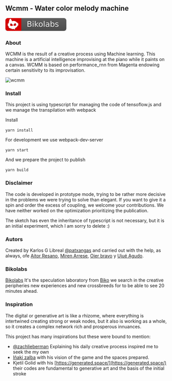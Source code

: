 ## Wcmm - Water color melody machine

![bikolabs](/assets/images/bikolabs-bagge-pill.svg)

### About

WCMM is the result of a creative process using Machine learning. This machine is a artificial intelligence improvising at the piano while it paints on a canvas.
WCMM is based on performance_rnn from Magenta endowing certain sensitivity to its improvisation.

![wcmm](/assets/images/gif/wcmm.gif)

### Install

This project is using typescript for managing the code of tensoflow.js and we manage the transpilation with webpack

Install

`yarn install`

For development we use webpack-dev-server

`yarn start`

And we prepare the project to publish

`yarn build`

### Disclaimer

The code is developed in prototype mode, trying to be rather more decisive in the problems we were trying to solve than elegant. If you want to give it a spin and order the excess of coupling, we welcome your contributions.
We have neither worked on the optimization prioritizing the publication.

The sketch has even the inheritance of typescript is not necessary, but it is an initial experiment, which I am sorry to delete :)

### Autors

Created by Karlos G Libreal [@patxangas](https://medium.com/@patxangas) and carried out with the help, as always, ofe [Aitor Resano](https://twitter.com/aitor_rl), [Miren Arrese](https://twitter.com/merisu), [Oier bravo](https://github.com/oierbravo) y [Ujué Agudo](https://twitter.com/Ujue).

### Bikolabs

[Bikolabs](https://www.biko2.com) It's the speculation laboratory from [Biko](https://www.biko2.com) we search in the creative peripheries new experiences and new crossbreeds for to be able to see 20 minutes ahead.

### Inspiration

The digital or generative art is like a rhizome, where everything is intertwined creating strong or weak nodes, but it also is working as a whole, so it creates a complex network rich and prosperous innuances.

This project has many inspirations but these were bound to mention:

- [@zachlieberman](https://twitter.com/zachlieberman) Explaining his daily creative process inspired me to seek the my own
- [Iñaki zalba](https://twitter.com/kolorexpresion) with his vision of the game and the spaces prepared.
- Kjetil Golid with his [https://generated.space/](https://generated.space/) their codes are fundamental to generative art and the basis of the initial stroke
